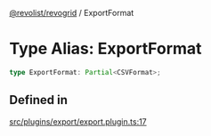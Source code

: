 [@revolist/revogrid](README.md) / ExportFormat

# Type Alias: ExportFormat

```ts
type ExportFormat: Partial<CSVFormat>;
```

## Defined in

[src/plugins/export/export.plugin.ts:17](https://github.com/revolist/revogrid/blob/af3362245c6506a51c4b9ff572c0e5ce6908767a/src/plugins/export/export.plugin.ts#L17)
